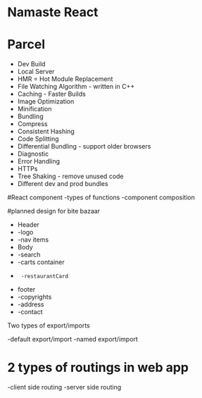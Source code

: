# Namaste React 


# Parcel
- Dev Build
- Local Server
- HMR = Hot Module Replacement
- File Watching Algorithm - written in C++
- Caching - Faster Builds
- Image Optimization
- Minification
- Bundling
- Compress
- Consistent Hashing
- Code Splitting
- Differential Bundling - support older browsers
- Diagnostic
- Error Handling
- HTTPs
- Tree Shaking - remove unused code
- Different dev and prod bundles


#React component
-types of functions
-component composition


#planned design for bite bazaar
 * Header
 *  -logo
 *  -nav items
 * Body
 *  -search
 *  -carts container
 *      -restaurantCard
 * footer
 *  -copyrights
 *  -address
 *  -contact

 Two types of export/imports

 -default export/import
 -named export/import 


 # 2 types of routings in web app
 -client side routing
 -server side routing

 